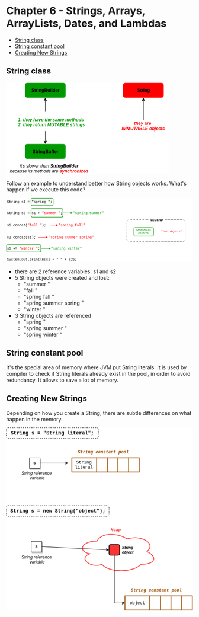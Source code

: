 # Chapter 6 - Strings, Arrays, ArrayLists, Dates, and Lambdas

+ [String class](#string-class)
+ [String constant pool](#string-constant-pool)
+ [Creating New Strings](#creating-new-strings)


## String class

![Alt text](strings_arrays_arrayLists_dates_lambdas/classes-to-manage-strings.png?raw=true "Classes to manage strings")

Follow an example to understand better how String objects works. What's happen if we execute this code?

![Alt text](strings_arrays_arrayLists_dates_lambdas/string-code-example.png?raw=true "String code example")

* there are 2 reference variables: s1 and s2
* 5 String objects were created and lost:
    - "summer "
    - "fall "
    - "spring fall "
    - "spring summer spring "
    - "winter "
* 3 String objects are referenced
    - "spring "
    - "spring summer "
    - "spring winter "

## String constant pool
It's the special area of memory where JVM put String literals.
It is used by compiler to check if String literals already exist in the pool, in order to avoid redundancy. It allows to save a lot of memory.

## Creating New Strings
Depending on how you create a String, there are subtle differences on what happen in the memory.

![Alt text](strings_arrays_arrayLists_dates_lambdas/creating-new-strings.png?raw=true "Creating new strings")
